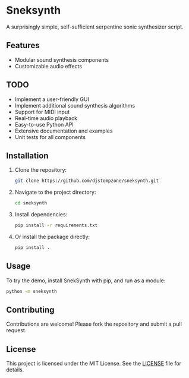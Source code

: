 # Sneksynth

A surprisingly simple, self-sufficient serpentine sonic synthesizer script.

## Features

- Modular sound synthesis components
- Customizable audio effects

## TODO

- Implement a user-friendly GUI
- Implement additional sound synthesis algorithms
- Support for MIDI input
- Real-time audio playback
- Easy-to-use Python API
- Extensive documentation and examples
- Unit tests for all components

## Installation

1. Clone the repository:

    ```bash
    git clone https://github.com/djstompzone/sneksynth.git
    ```

2. Navigate to the project directory:

    ```bash
    cd sneksynth
    ```

3. Install dependencies:

    ```bash
    pip install -r requirements.txt
    ```

4. Or install the package directly:

    ```bash
    pip install .
    ```

## Usage

To try the demo, install SnekSynth with pip, and run as a module:

```bash
python -m sneksynth
```

## Contributing

Contributions are welcome! Please fork the repository and submit a pull request.

## License

This project is licensed under the MIT License. See the [LICENSE](LICENSE) file for details.
